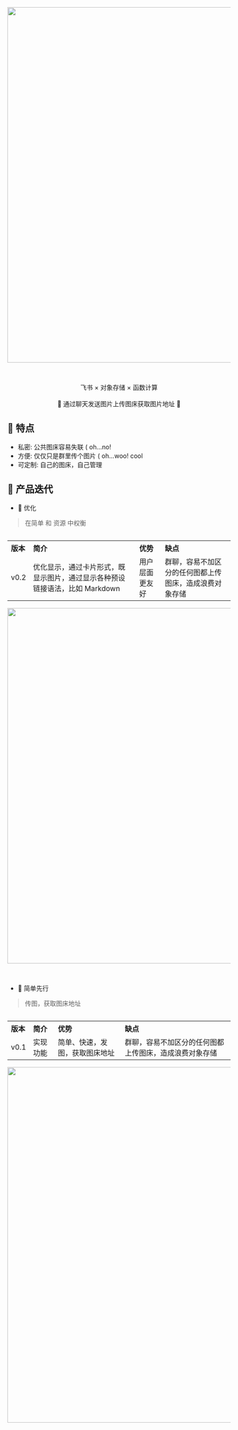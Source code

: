 <p align='center'>
    <img src='./imges/midjourneyv2.gif' alt='' width='800'/>
</p>

<br>

<p align='center'>
   飞书 × 对象存储 × 函数计算
<br>
<br>
    🚀 通过聊天发送图片上传图床获取图片地址  🚀
</p>




## 🫡  特点

- 私密: 公共图床容易失联 ( oh...no!
- 方便: 仅仅只是群里传个图片 ( oh...woo! cool
- 可定制: 自己的图床，自己管理




## 🍻 产品迭代

- 🍌 优化
> 在简单 和 资源 中权衡
<table align="left">
    <tr align="left">
        <th> 版本 </th>
        <th> 简介 </th>
        <th> 优势 </th>
        <th> 缺点 </th>
    </tr>
    <tr align="left">
        <td> v0.2 </td>
        <td> 优化显示，通过卡片形式，既显示图片，通过显示各种预设链接语法，比如 Markdown </td>
        <td> 用户层面更友好 </td>
        <td> 群聊，容易不加区分的任何图都上传图床，造成浪费对象存储 </td>
    </tr>
</table>


<p align='center'>
    <img src='./imges/保你平安.gif' alt='' width='800'/>
</p>

<br>


- 🍋 简单先行
> 传图，获取图床地址

<table align="left">
    <tr align="left">
        <th> 版本 </th>
        <th> 简介 </th>
        <th> 优势 </th>
        <th> 缺点 </th>
    </tr>
    <tr align="left">
        <td> v0.1 </td>
        <td> 实现功能 </td>
        <td> 简单、快速，发图，获取图床地址 </td>
        <td> 群聊，容易不加区分的任何图都上传图床，造成浪费对象存储 </td>
    </tr>
</table>

<p align='center'>
    <img src='./imges/picload.gif' alt='' width='800'/>
</p>

<br>